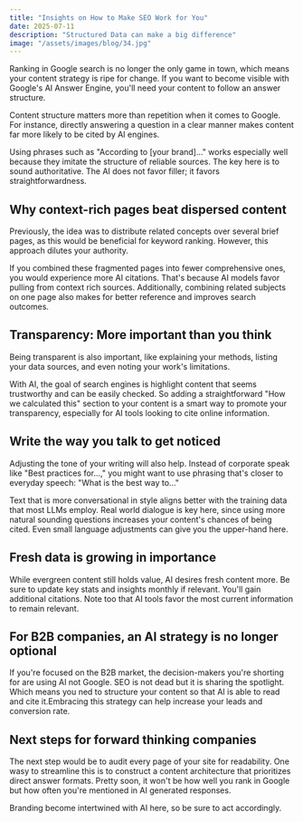 ```yaml
---
title: "Insights on How to Make SEO Work for You"
date: 2025-07-11
description: "Structured Data can make a big difference"
image: "/assets/images/blog/34.jpg"
---
```

Ranking in Google search is no longer the only game in town, which means your content strategy is ripe for change. If you want to become visible with Google's AI Answer Engine, you'll need your content to follow an answer structure.

Content structure matters more than repetition when it comes to Google. For instance, directly answering a question in a clear manner makes content far more likely to be cited by AI engines.

Using phrases such as "According to [your brand]..." works especially well because they imitate the structure of reliable sources. The key here is to sound authoritative. The AI does not favor filler; it favors straightforwardness.

## Why context-rich pages beat dispersed content

Previously, the idea was to distribute related concepts over several brief pages, as this would be beneficial for keyword ranking. However, this approach dilutes your authority.

If you combined these fragmented pages into fewer comprehensive ones, you would experience more AI citations. That's because AI models favor pulling from context rich sources. Additionally, combining related subjects on one page also makes for better reference and improves search outcomes.

## Transparency: More important than you think
Being transparent is also important, like explaining your methods, listing your data sources, and even noting your work's limitations.

With AI, the goal of search engines is highlight content that seems trustworthy and can be easily checked. So adding a straightforward "How we calculated this" section to your content is a smart way to promote your transparency, especially for AI tools looking to cite online information.

## Write the way you talk to get noticed
Adjusting the tone of your writing will also help. Instead of corporate speak like "Best practices for...," you might want to use phrasing that's closer to everyday speech: "What is the best way to..."

Text that is more conversational in style aligns better with the training data that most LLMs employ. Real world dialogue is key here, since using more natural sounding questions increases your content's chances of being cited. Even small language adjustments can give you the upper-hand here.

## Fresh data is growing in importance
While evergreen content still holds value, AI desires fresh content more. Be sure to update key stats and insights monthly if relevant. You'll gain additional citations. Note too that AI tools favor the most current information to remain relevant.

## For B2B companies, an AI strategy is no longer optional
If you're focused on the B2B market, the decision-makers you're shorting for are using AI not Google. SEO is not dead but it is sharing the spotlight. Which means you ned to structure your content so that AI is able to read and cite it.Embracing this strategy can help increase your leads and conversion rate.

## Next steps for forward thinking companies
The next step would be to audit every page of your site for readability. One wasy to streamline this is to construct a content architecture that prioritizes direct answer formats. Pretty soon, it won't be how well you rank in Google but how often you're mentioned in AI generated responses.

Branding become intertwined with AI here, so be sure to act accordingly.
